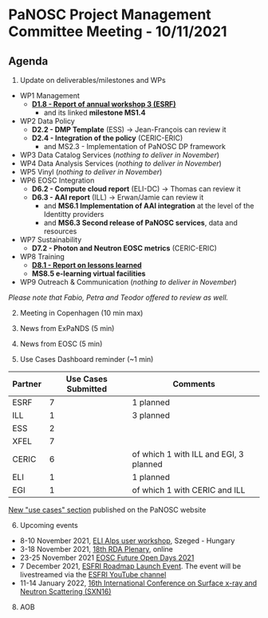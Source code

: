 PaNOSC Project Management Committee Meeting - 10/11/2021 
=========================================================

Agenda
------	

1. Update on deliverables/milestones and WPs
* WP1 Management
  * **[D1.8 - Report of annual workshop 3 (ESRF)](https://docs.google.com/document/d/1SMgBX47nRbMpyKx09MC6EEpCY1ZN2vxu/edit#)**
    * and its linked **milestone MS1.4** 
* WP2 Data Policy
  * **D2.2 - DMP Template** (ESS) -> Jean-François can review it
  * **D2.4 - Integration of the policy** (CERIC-ERIC)
    * and MS2.3 - Implementation of PaNOSC DP framework
* WP3 Data Catalog Services (*nothing to deliver in November*)
* WP4 Data Analysis Services (*nothing to deliver in November*)
* WP5 Vinyl (*nothing to deliver in November*)
* WP6 EOSC Integration
  * **D6.2 - Compute cloud report** (ELI-DC) -> Thomas can review it
  * **D6.3 - AAI report** (ILL) -> Erwan/Jamie can review it
    * and **MS6.1 Implementation of AAI integration** at the level of the Identitty providers
    * and **MS6.3 Second release of PaNOSC services**, data and resources 
* WP7 Sustainability
  * **D7.2 - Photon and Neutron EOSC metrics** (CERIC-ERIC)
* WP8 Training
  * **[D8.1 - Report on lessons learned](https://docs.google.com/document/d/1VJg_BWmWUEJYWtU65mO_p-PFNMEBxOAx/edit?dls=true)**
  * **MS8.5 e-learning virtual facilities**
* WP9 Outreach & Communication (*nothing to deliver in November*)

*Please note that Fabio, Petra and Teodor offered to review as well.*


2. Meeting in Copenhagen (10 min max)

3. News from ExPaNDS (5 min)

4. News from EOSC (5 min)

5. Use Cases Dashboard reminder (~1 min)

| Partner | Use Cases Submitted | Comments |
| ------- | ------------------- | -------- |
| ESRF  |  7  | 1 planned   |
| ILL   |  1  | 3 planned  | of which 1 w CERIC and EGI)
| ESS   |  2  |   |
| XFEL  |  7  |   |
| CERIC |  6  | of which 1 with ILL and EGI, 3 planned |
| ELI   |  1  | 1 planned  |
| EGI   |  1  | of which 1 with CERIC and ILL | 

[New "use cases" section](https://www.panosc.eu/all-use-cases/) published on the PaNOSC website

6. Upcoming events
* 8-10 November 2021, [ELI Alps user workshop](https://www.eli-alps.hu/indico/event/46/), Szeged - Hungary
* 3-18 November 2021, [18th RDA Plenary](https://www.rd-alliance.org/plenaries/rda-18th-plenary-meeting-virtual), online
* 23-25 November 2021 [EOSC Future Open Days 2021](https://www.panosc.eu/events/eosc-future-open-days/)
* 7 December 2021, [ESFRI Roadmap Launch Event](https://www.esfri.eu/esfri-events/launch-2021-esfri-roadmap). The event will be livestreamed via the [ESFRI YouTube channel](https://www.youtube.com/c/ESFRI-EU)
* 11-14 January 2022, [16th International Conference on Surface x-ray and Neutron Scattering (SXN16)](https://www.sxns16.org/) 

8. AOB
